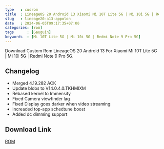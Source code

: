 ```yaml
---
type   : cusrom
title  : LineageOS 20 Android 13 Xiaomi Mi 10T Lite 5G | Mi 10i 5G | Redmi Note 9 Pro 5G
slug   : lineage20-a13-appolon
date   : 2024-06-05T09:17:35+07:00
categories: [rom]
tags      : [Gauguin]
keywords  : [Mi 10T Lite 5G | Mi 10i 5G | Redmi Note 9 Pro 5G]
---
```


Download Custom Rom LineageOS 20 Android 13 For Xiaomi Mi 10T Lite 5G | Mi 10i 5G | Redmi Note 9 Pro 5G.

## Changelog
- Merged 4.19.282 ACK
- Update blobs to V14.0.4.0.TKHMIXM
- Rebased kernel to Immensity
- Fixed Camera viewfinder lag
- Fixed Display goes darker when video streaming
- Increaded top-app schedtune boost
- Added dc dimming support

## Download Link
[ROM](https://t.me/wahyu6070files/93?single)


